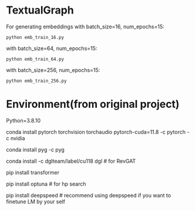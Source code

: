 # TextualGraph

For generating embeddings with batch_size=16, num_epochs=15:

    python emb_train_16.py

with batch_size=64, num_epochs=15:

    python emb_train_64.py

with batch_size=256, num_epochs=15:

    python emb_train_256.py


# Environment(from original project)

Python=3.8.10 

conda install pytorch torchvision torchaudio pytorch-cuda=11.8 -c pytorch -c nvidia

conda install pyg -c pyg

conda install -c dglteam/label/cu118 dgl # for RevGAT

pip install transformer

pip install optuna # for hp search

pip install deepspeed # recommend using deepspeed if you want to finetune LM by your self

